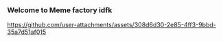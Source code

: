 ### Welcome to Meme factory idfk


https://github.com/user-attachments/assets/308d6d30-2e85-4ff3-9bbd-35a7d51af015

